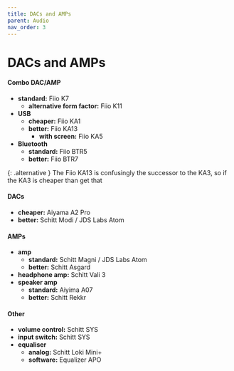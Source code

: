 ```yaml
---
title: DACs and AMPs
parent: Audio
nav_order: 3
---
```

# DACs and AMPs

#### Combo DAC/AMP

- **standard:** Fiio K7
	- **alternative form factor:** Fiio K11
- **USB** 
	- **cheaper:** Fiio KA1
	- **better:** Fiio KA13
		- **with screen:** Fiio KA5
- **Bluetooth** 
	- **standard:** Fiio BTR5
	- **better:** Fiio BTR7

{: .alternative }
The Fiio KA13 is confusingly the successor to the KA3, so if the KA3 is cheaper than get that

#### DACs

- **cheaper:** Aiyama A2 Pro
- **better:** Schitt Modi / JDS Labs Atom

#### AMPs

- **amp**
	- **standard:** Schitt Magni / JDS Labs Atom
	- **better:** Schitt Asgard
- **headphone amp:** Schitt Vali 3
- **speaker amp** 
	- **standard:** Aiyima A07
	- **better:** Schitt Rekkr 

#### Other

- **volume control:** Schitt SYS
- **input switch:** Schitt SYS
- **equaliser** 
	- **analog:** Schitt Loki Mini+
	- **software:** Equalizer APO

